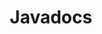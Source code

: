 ---
template: redirect.html

location: https://docs.andre601.ch/asl-api

title: Javadocs
icon: octicons/link-external-24
---
